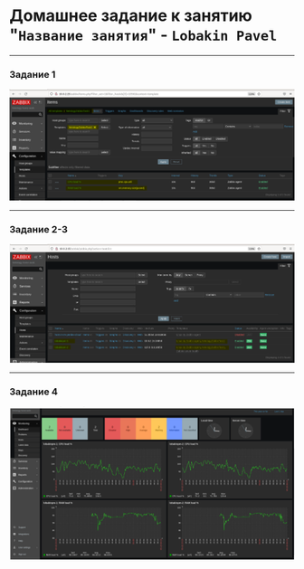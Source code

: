 # Домашнее задание к занятию "`Название занятия`" - `Lobakin Pavel`

---

### Задание 1

![шаблон с мониторингом нагрузки CPU и RAM](https://github.com/luxlavel/zabbix-hw-2/blob/main/zabbix%20hw%202-1.png)

---

### Задание 2-3

![Привязанный созданный шаблон к двум хостам](https://github.com/luxlavel/zabbix-hw-2/blob/main/zabbix%20hw%202-2%2B3.png)

---

### Задание 4

![Название скриншота](https://github.com/luxlavel/zabbix-hw-2/blob/main/zabbix%20hw%202-4.png)
